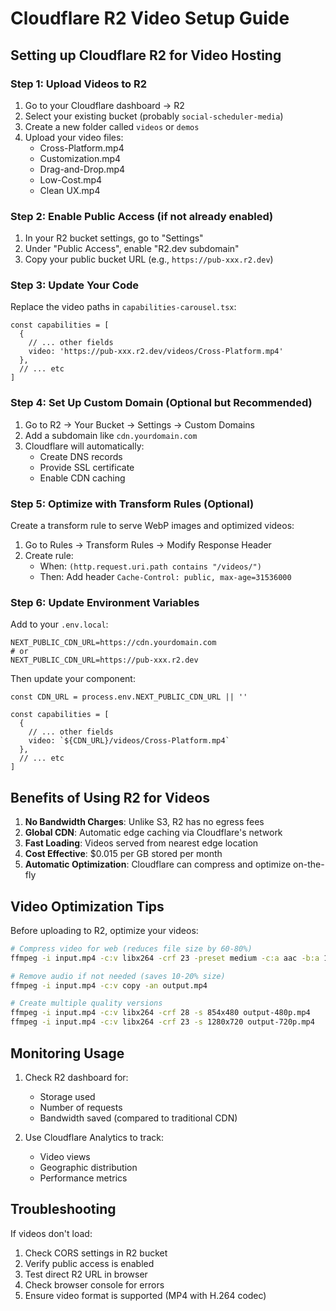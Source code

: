 # Cloudflare R2 Video Setup Guide

## Setting up Cloudflare R2 for Video Hosting

### Step 1: Upload Videos to R2

1. Go to your Cloudflare dashboard → R2
2. Select your existing bucket (probably `social-scheduler-media`)
3. Create a new folder called `videos` or `demos`
4. Upload your video files:
   - Cross-Platform.mp4
   - Customization.mp4
   - Drag-and-Drop.mp4
   - Low-Cost.mp4
   - Clean UX.mp4

### Step 2: Enable Public Access (if not already enabled)

1. In your R2 bucket settings, go to "Settings"
2. Under "Public Access", enable "R2.dev subdomain"
3. Copy your public bucket URL (e.g., `https://pub-xxx.r2.dev`)

### Step 3: Update Your Code

Replace the video paths in `capabilities-carousel.tsx`:

```tsx
const capabilities = [
  {
    // ... other fields
    video: 'https://pub-xxx.r2.dev/videos/Cross-Platform.mp4'
  },
  // ... etc
]
```

### Step 4: Set Up Custom Domain (Optional but Recommended)

1. Go to R2 → Your Bucket → Settings → Custom Domains
2. Add a subdomain like `cdn.yourdomain.com`
3. Cloudflare will automatically:
   - Create DNS records
   - Provide SSL certificate
   - Enable CDN caching

### Step 5: Optimize with Transform Rules (Optional)

Create a transform rule to serve WebP images and optimized videos:

1. Go to Rules → Transform Rules → Modify Response Header
2. Create rule:
   - When: `(http.request.uri.path contains "/videos/")`
   - Then: Add header `Cache-Control: public, max-age=31536000`

### Step 6: Update Environment Variables

Add to your `.env.local`:

```env
NEXT_PUBLIC_CDN_URL=https://cdn.yourdomain.com
# or
NEXT_PUBLIC_CDN_URL=https://pub-xxx.r2.dev
```

Then update your component:

```tsx
const CDN_URL = process.env.NEXT_PUBLIC_CDN_URL || ''

const capabilities = [
  {
    // ... other fields
    video: `${CDN_URL}/videos/Cross-Platform.mp4`
  },
  // ... etc
]
```

## Benefits of Using R2 for Videos

1. **No Bandwidth Charges**: Unlike S3, R2 has no egress fees
2. **Global CDN**: Automatic edge caching via Cloudflare's network
3. **Fast Loading**: Videos served from nearest edge location
4. **Cost Effective**: $0.015 per GB stored per month
5. **Automatic Optimization**: Cloudflare can compress and optimize on-the-fly

## Video Optimization Tips

Before uploading to R2, optimize your videos:

```bash
# Compress video for web (reduces file size by 60-80%)
ffmpeg -i input.mp4 -c:v libx264 -crf 23 -preset medium -c:a aac -b:a 128k -movflags +faststart output.mp4

# Remove audio if not needed (saves 10-20% size)
ffmpeg -i input.mp4 -c:v copy -an output.mp4

# Create multiple quality versions
ffmpeg -i input.mp4 -c:v libx264 -crf 28 -s 854x480 output-480p.mp4
ffmpeg -i input.mp4 -c:v libx264 -crf 23 -s 1280x720 output-720p.mp4
```

## Monitoring Usage

1. Check R2 dashboard for:
   - Storage used
   - Number of requests
   - Bandwidth saved (compared to traditional CDN)

2. Use Cloudflare Analytics to track:
   - Video views
   - Geographic distribution
   - Performance metrics

## Troubleshooting

If videos don't load:
1. Check CORS settings in R2 bucket
2. Verify public access is enabled
3. Test direct R2 URL in browser
4. Check browser console for errors
5. Ensure video format is supported (MP4 with H.264 codec)